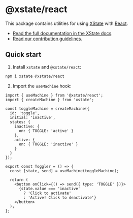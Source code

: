 # @xstate/react

This package contains utilities for using [XState](https://github.com/statelyai/xstate) with [React](https://github.com/facebook/react/).

- [Read the full documentation in the XState docs](https://stately.ai/docs/xstate-react).
- [Read our contribution guidelines](https://github.com/statelyai/xstate/blob/main/CONTRIBUTING.md).

## Quick start

1. Install `xstate` and `@xstate/react`:

```bash
npm i xstate @xstate/react
```

2. Import the `useMachine` hook:

```tsx
import { useMachine } from '@xstate/react';
import { createMachine } from 'xstate';

const toggleMachine = createMachine({
  id: 'toggle',
  initial: 'inactive',
  states: {
    inactive: {
      on: { TOGGLE: 'active' }
    },
    active: {
      on: { TOGGLE: 'inactive' }
    }
  }
});

export const Toggler = () => {
  const [state, send] = useMachine(toggleMachine);

  return (
    <button onClick={() => send({ type: 'TOGGLE' })}>
      {state.value === 'inactive'
        ? 'Click to activate'
        : 'Active! Click to deactivate'}
    </button>
  );
};
```

